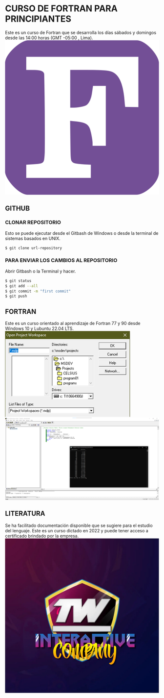 # CURSO DE FORTRAN PARA PRINCIPIANTES
Este es un curso de Fortran que se desarrolla los días sábados y domingos desde las 14:00 horas (GMT -05:00 , Lima).
![GitHub Logo](/src/figure-fortran.png)
## GITHUB
### CLONAR REPOSITORIO
Esto se puede ejecutar desde el Gitbash de Windows o desde la terminal de sistemas basados en UNIX.
```bash
$ git clone url-repository
```
### PARA ENVIAR LOS CAMBIOS AL REPOSITORIO
Abrir Gitbash o la Terminal y hacer.
```bash
$ git status	
$ git add --all
$ git commit -m "first commit"
$ git push
```
## FORTRAN
Este es un curso orientado al aprendizaje de Fortran  77 y 90 desde Windows 10 y Lubuntu 22.04 LTS.
![Apertura de archivo desde Microsoft Developer Studio](/src/figura02.png)
![Ejemplo desde Microsoft Developer Studio](/src/2022-08-14-113055.png)
## LITERATURA
Se ha facilitado documentación disponible que se sugiere para el estudio del lenguaje.
Este es un curso dictado en 2022 y puede tener acceso a certificado brindado por la empresa.
![TW Interactive](/src/logo.jpg)